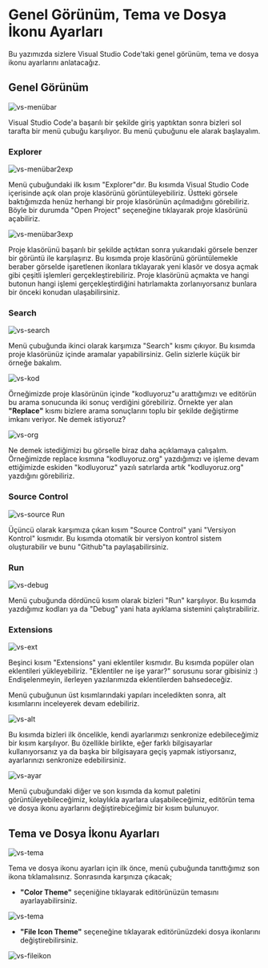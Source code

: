 # Genel Görünüm, Tema ve Dosya İkonu Ayarları

Bu yazımızda sizlere Visual Studio Code'taki genel görünüm, tema ve dosya ikonu ayarlarını anlatacağız.

## Genel Görünüm
![vs-menübar](https://raw.githubusercontent.com/Kodluyoruz/taskforce/main/editor-kullanimi/visual-studio-code/vs-genelgorunum/figures/vs-men%C3%BCbar.png)

Visual Studio Code'a başarılı bir şekilde giriş yaptıktan sonra bizleri sol tarafta bir menü çubuğu karşılıyor. Bu menü çubuğunu ele alarak başlayalım.

### Explorer
![vs-menübar2exp](https://raw.githubusercontent.com/Kodluyoruz/taskforce/main/editor-kullanimi/visual-studio-code/vs-genelgorunum/figures/vs-men%C3%BCbar2exp.png)

Menü çubuğundaki ilk kısım "Explorer"dır. Bu kısımda Visual Studio Code içerisinde açık olan proje klasörünü görüntüleyebiliriz. Üstteki görsele baktığımızda henüz herhangi bir proje klasörünün açılmadığını görebiliriz. Böyle bir durumda "Open Project" seçeneğine tıklayarak proje klasörünü açabiliriz.

![vs-menübar3exp](https://raw.githubusercontent.com/Kodluyoruz/taskforce/main/editor-kullanimi/visual-studio-code/vs-genelgorunum/figures/vs-men%C3%BCbar3exp.png)

Proje klasörünü başarılı bir şekilde açtıktan sonra yukarıdaki görsele benzer bir görüntü ile karşılaşırız. Bu kısımda proje klasörünü görüntülemekle beraber görselde işaretlenen ikonlara tıklayarak yeni klasör ve dosya açmak gibi çeşitli işlemleri gerçekleştirebiliriz. Proje klasörünü açmakta ve hangi butonun hangi işlemi gerçekleştirdiğini hatırlamakta zorlanıyorsanız bunlara bir önceki konudan ulaşabilirsiniz.

### Search
![vs-search](https://raw.githubusercontent.com/Kodluyoruz/taskforce/main/editor-kullanimi/visual-studio-code/vs-genelgorunum/figures/vs-search.png)

Menü çubuğunda ikinci olarak karşımıza "Search" kısmı çıkıyor. Bu kısımda proje klasörünüz içinde aramalar yapabilirsiniz. Gelin sizlerle küçük bir örneğe bakalım.

![vs-kod](https://raw.githubusercontent.com/Kodluyoruz/taskforce/main/editor-kullanimi/visual-studio-code/vs-genelgorunum/figures/vs-kod.png)

Örneğimizde proje klasörünün içinde "kodluyoruz"u arattığımızı ve editörün bu arama sonucunda iki sonuç verdiğini görebiliriz. Örnekte yer alan **"Replace"** kısmı bizlere arama sonuçlarını toplu bir şekilde değiştirme imkanı veriyor. Ne demek istiyoruz?

![vs-org](https://raw.githubusercontent.com/Kodluyoruz/taskforce/main/editor-kullanimi/visual-studio-code/vs-genelgorunum/figures/vs-org.png)

Ne demek istediğimizi bu görselle biraz daha açıklamaya çalışalım. Örneğimizde replace kısmına "kodluyoruz.org"  yazdığımızı ve işleme devam ettiğimizde eskiden "kodluyoruz" yazılı satırlarda artık "kodluyoruz.org" yazdığını görebiliriz.

### Source Control
![vs-source](https://raw.githubusercontent.com/Kodluyoruz/taskforce/main/editor-kullanimi/visual-studio-code/vs-genelgorunum/figures/vs-source.png) Run

Üçüncü olarak karşımıza çıkan kısım "Source Control" yani "Versiyon Kontrol" kısmıdır. Bu kısımda otomatik bir versiyon kontrol sistem oluşturabilir ve bunu "Github"ta paylaşabilirsiniz.

### Run
![vs-debug](https://raw.githubusercontent.com/Kodluyoruz/taskforce/main/editor-kullanimi/visual-studio-code/vs-genelgorunum/figures/vs-debug.png)

Menü çubuğunda dördüncü kısım olarak bizleri "Run" karşılıyor. Bu kısımda yazdığımız kodları ya da "Debug" yani hata ayıklama sistemini çalıştırabiliriz.

### Extensions
![vs-ext](https://raw.githubusercontent.com/Kodluyoruz/taskforce/main/editor-kullanimi/visual-studio-code/vs-genelgorunum/figures/vs-ext.png)

Beşinci kısım "Extensions" yani eklentiler kısmıdır. Bu kısımda popüler olan eklentileri yükleyebiliriz. "Eklentiler ne işe yarar?" sorusunu sorar gibisiniz :) Endişelenmeyin, ilerleyen yazılarımızda eklentilerden bahsedeceğiz.

Menü çubuğunun üst kısımlarındaki yapıları inceledikten sonra, alt kısımlarını inceleyerek devam edebiliriz.

![vs-alt](https://raw.githubusercontent.com/Kodluyoruz/taskforce/main/editor-kullanimi/visual-studio-code/vs-genelgorunum/figures/vs-alt.png)

Bu kısımda bizleri ilk öncelikle, kendi ayarlarımızı senkronize edebileceğimiz bir kısım karşılıyor. Bu özellikle birlikte, eğer farklı bilgisayarlar kullanıyorsanız ya da başka bir bilgisayara geçiş yapmak istiyorsanız, ayarlarınızı senkronize edebilirsiniz. 	

![vs-ayar](https://raw.githubusercontent.com/Kodluyoruz/taskforce/main/editor-kullanimi/visual-studio-code/vs-genelgorunum/figures/vs-ayar.png)

Menü çubuğundaki diğer ve son kısımda da komut paletini görüntüleyebileceğimiz, kolaylıkla ayarlara ulaşabileceğimiz, editörün tema ve dosya ikonu ayarlarını değiştirebiceğimiz bir kısım bulunuyor.

## Tema ve Dosya İkonu Ayarları
![vs-tema](https://raw.githubusercontent.com/Kodluyoruz/taskforce/main/editor-kullanimi/visual-studio-code/vs-genelgorunum/figures/vs-tema.png)

Tema ve dosya ikonu ayarları için ilk önce, menü çubuğunda tanıttığımız son ikona tıklamalısınız. Sonrasında karşınıza çıkacak;

- **"Color Theme"** seçeniğine tıklayarak editörünüzün temasını ayarlayabilirsiniz.

![vs-tema](https://raw.githubusercontent.com/Kodluyoruz/taskforce/main/editor-kullanimi/visual-studio-code/vs-genelgorunum/figures/vs-tema.gif)

* **"File Icon Theme"** seçeneğine tıklayarak editörünüzdeki dosya ikonlarını değiştirebilirsiniz.

![vs-fileikon](https://raw.githubusercontent.com/Kodluyoruz/taskforce/main/editor-kullanimi/visual-studio-code/vs-genelgorunum/figures/vs-fileikon.gif)